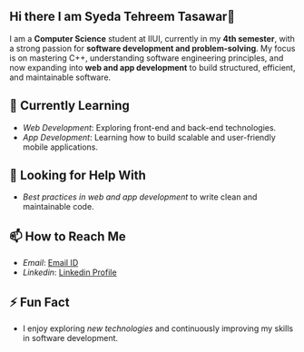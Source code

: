 ## Hi there I am **Syeda Tehreem Tasawar**👋 

I am a **Computer Science** student at IIUI, currently in my **4th semester**, with a strong passion for **software development and problem-solving**. My focus is on mastering C++, understanding software engineering principles, and now expanding into **web and app development** to build structured, efficient, and maintainable software.  

## 🌱 Currently Learning  
- *Web Development*: Exploring front-end and back-end technologies.  
- *App Development*: Learning how to build scalable and user-friendly mobile applications.  

## 🤔 Looking for Help With  
- *Best practices in web and app development* to write clean and maintainable code.  

## 📫 How to Reach Me  
- *Email*: [Email ID](timmisyeda@gmail.com)  
- *Linkedin*: [Linkedin Profile](https://www.linkedin.com/in/syeda-tehreem-tasawar-0840b3329)

## ⚡ Fun Fact  
- I enjoy exploring *new technologies* and continuously improving my skills in software development.
